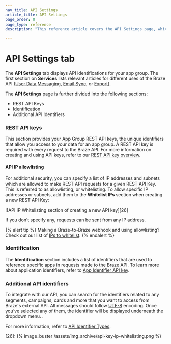 ```yaml
---
nav_title: API Settings
article_title: API Settings
page_order: 0
page_type: reference
description: "This reference article covers the API Settings page, which displays API identifications for your app group."

---
```


# API Settings tab

The **API Settings** tab displays API identifications for your app group. The first section on **Services** lists relevant articles for different uses of the Braze API ([User Data][3],[Messaging][4], [Email Sync][5], or [Export][6]).

The **API Settings** page is further divided into the following sections:

- REST API Keys
- Identification
- Additional API Identifiers

### REST API keys

This section provides your App Group REST API keys, the unique identifiers that allow you access to your data for an app group. A REST API key is required with every request to the Braze API. For more information on creating and using API keys, refer to our [REST API key overview]({{site.baseurl}}/api/api_key/).

#### API IP allowlisting

For additional security, you can specify a list of IP addresses and subnets which are allowed to make REST API requests for a given REST API Key. This is referred to as allowlisting, or whitelisting. To allow specific IP addresses or subnets, add them to the **Whitelist IPs** section when creating a new REST API Key: 

![API IP Whitelisting section of creating a new API key][26]

If you don’t specify any, requests can be sent from any IP address.

{% alert tip %}
Making a Braze-to-Braze webhook and using allowlisting? Check out our list of [IPs to whitelist]({{site.baseurl}}/user_guide/message_building_by_channel/webhooks/creating_a_webhook/#ip-whitelisting).
{% endalert %}

### Identification

The **Identification** section includes a list of identifiers that are used to reference specific apps in requests made to the Braze API. To learn more about application identifiers, refer to [App Identifier API key]({{site.baseurl}}/api/api_key/#the-app-identifier-api-key).

### Additional API identifiers

To integrate with our API, you can search for the identifiers related to any segments, campaigns, cards and more that you want to access from Braze's external API. All messages should follow [UTF-8][12] encoding. Once you’ve selected any of them, the identifier will be displayed underneath the dropdown menu. .

For more information, refer to [API Identifier Types]({{site.baseurl}}/api/identifier_types/).

[3]: {{site.baseurl}}/api/endpoints/user_data/
[4]: {{site.baseurl}}/api/endpoints/messaging/
[5]: {{site.baseurl}}/api/endpoints/email/
[6]: {{site.baseurl}}/api/endpoints/export/
[12]: https://en.wikipedia.org/wiki/UTF-8 "Wikipedia: UTF-8"
[26]: {% image_buster /assets/img_archive/api-key-ip-whitelisting.png %}
